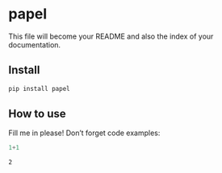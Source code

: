 papel
================

<!-- WARNING: THIS FILE WAS AUTOGENERATED! DO NOT EDIT! -->

This file will become your README and also the index of your
documentation.

## Install

``` sh
pip install papel
```

## How to use

Fill me in please! Don’t forget code examples:

``` python
1+1
```

    2
